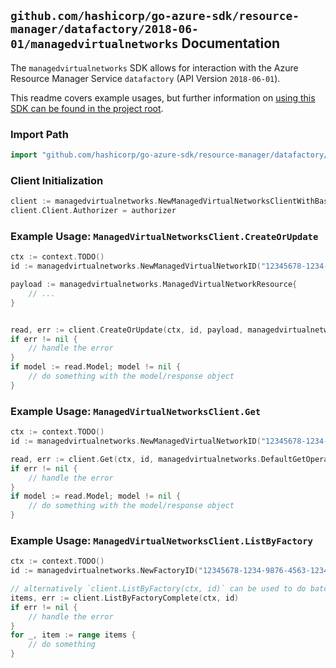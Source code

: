 
## `github.com/hashicorp/go-azure-sdk/resource-manager/datafactory/2018-06-01/managedvirtualnetworks` Documentation

The `managedvirtualnetworks` SDK allows for interaction with the Azure Resource Manager Service `datafactory` (API Version `2018-06-01`).

This readme covers example usages, but further information on [using this SDK can be found in the project root](https://github.com/hashicorp/go-azure-sdk/tree/main/docs).

### Import Path

```go
import "github.com/hashicorp/go-azure-sdk/resource-manager/datafactory/2018-06-01/managedvirtualnetworks"
```


### Client Initialization

```go
client := managedvirtualnetworks.NewManagedVirtualNetworksClientWithBaseURI("https://management.azure.com")
client.Client.Authorizer = authorizer
```


### Example Usage: `ManagedVirtualNetworksClient.CreateOrUpdate`

```go
ctx := context.TODO()
id := managedvirtualnetworks.NewManagedVirtualNetworkID("12345678-1234-9876-4563-123456789012", "example-resource-group", "factoryValue", "managedVirtualNetworkValue")

payload := managedvirtualnetworks.ManagedVirtualNetworkResource{
	// ...
}


read, err := client.CreateOrUpdate(ctx, id, payload, managedvirtualnetworks.DefaultCreateOrUpdateOperationOptions())
if err != nil {
	// handle the error
}
if model := read.Model; model != nil {
	// do something with the model/response object
}
```


### Example Usage: `ManagedVirtualNetworksClient.Get`

```go
ctx := context.TODO()
id := managedvirtualnetworks.NewManagedVirtualNetworkID("12345678-1234-9876-4563-123456789012", "example-resource-group", "factoryValue", "managedVirtualNetworkValue")

read, err := client.Get(ctx, id, managedvirtualnetworks.DefaultGetOperationOptions())
if err != nil {
	// handle the error
}
if model := read.Model; model != nil {
	// do something with the model/response object
}
```


### Example Usage: `ManagedVirtualNetworksClient.ListByFactory`

```go
ctx := context.TODO()
id := managedvirtualnetworks.NewFactoryID("12345678-1234-9876-4563-123456789012", "example-resource-group", "factoryValue")

// alternatively `client.ListByFactory(ctx, id)` can be used to do batched pagination
items, err := client.ListByFactoryComplete(ctx, id)
if err != nil {
	// handle the error
}
for _, item := range items {
	// do something
}
```
